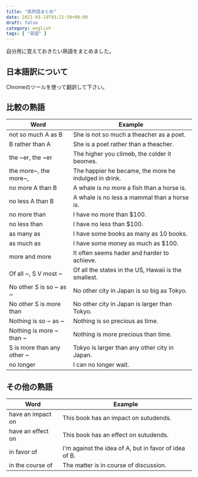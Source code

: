 ```yaml
---
title: "英熟語まとめ"
date: 2021-03-19T03:21:50+09:00
draft: false
category: english
tags: [ "英語" ]
---
```


自分用に覚えておきたい熟語をまとめました。

<!--more-->

## 日本語訳について
Chromeのツールを使って翻訳して下さい。

## 比較の熟語

| Word                       | Example                                               |
| -------------------------- | ----------------------------------------------------- |
| not so much A as B         | She is not so much a theacher as a poet.              |
| B rather than A            | She is a poet rather than a theacher.                 |
| the ~er, the ~er           | The higher you climeb, the colder it beomes.          |
| the more~, the more~,      | The happier he became, the more he indulged in drink. |
| no more A than B           | A whale is no more a fish than a horse is.            |
| no less A than B           | A whale is no less a mammal than a horse is.          |
| no more than               | I have no more than $100.                             |
| no less than               | I have no less than $100.                             |
| as many as                 | I have some books as many as 10 books.                |
| as much as                 | I have some money as much as $100.                    |
| more and more              | It often seems hader and harder to achieve.           |
| Of all ~, S V most ~       | Of all the states in the US, Hawaii is the smallest.  |
| No other S is so ~ as ~    | No other city in Japan is so big as Tokyo.            |
| No other S is more than    | No other city in Japan is larger than Tokyo.          |
| Nothing is so ~ as ~       | Nothing is so precious as time.                       |
| Nothing is more ~ than ~   | Nothing is more precious than time.                   |
| S is more than any other ~ | Tokyo is larger than any other city in Japan.         |
| no longer                  | I can no longer wait.                                 |


## その他の熟語

| Word              | Example                                               |
| ----------------- | ----------------------------------------------------- |
| have an impact on | This book has an impact on sutudends.                 |
| have an effect on | This book has an effect on sutudends.                 |
| in favor of       | I'm against the idea of A, but in favor of idea of B. |
| in the course of  | The matter is in course of discussion.                |